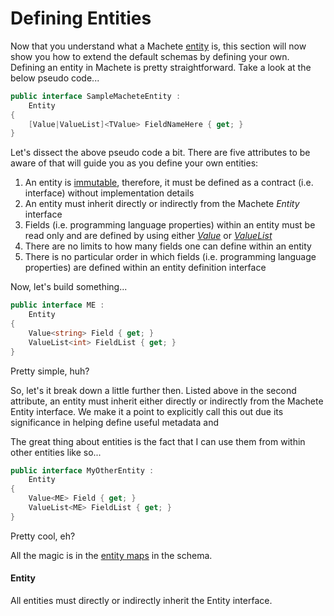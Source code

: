 # Defining Entities

Now that you understand what a Machete [entity](/core-concepts/schema.md) is, this section will now show you how to extend the default schemas by defining your own. Defining an entity in Machete is pretty straightforward. Take a look at the below pseudo code...

```csharp
public interface SampleMacheteEntity :
    Entity
{
    [Value|ValueList]<TValue> FieldNameHere { get; }
}
```

Let's dissect the above pseudo code a bit. There are five attributes to be aware of that will guide you as you define your own entities:

1. An entity is [immutable](/core-concepts/immutability.md), therefore, it must be defined as a contract \(i.e. interface\) without implementation details 
2. An entity must inherit directly or indirectly from the Machete _Entity_ interface
3. Fields \(i.e. programming language properties\) within an entity must be read only and are defined by using either [_Value_](/extending-machete/defining-fields.md) or [_ValueList_](/extending-machete/defining-fields.md)
4. There are no limits to how many fields one can define within an entity
5. There is no particular order in which fields \(i.e. programming language properties\) are defined within an entity definition interface

Now, let's build something...

```csharp
public interface ME :
    Entity
{
    Value<string> Field { get; }
    ValueList<int> FieldList { get; }
}
```

Pretty simple, huh?

So, let's it break down a little further then. Listed above in the second attribute, an entity must inherit either directly or indirectly from the Machete Entity interface. We make it a point to explicitly call this out due its significance in helping define useful metadata and

The great thing about entities is the fact that I can use them from within other entities like so...

```csharp
public interface MyOtherEntity :
    Entity
{
    Value<ME> Field { get; }
    ValueList<ME> FieldList { get; }
}
```

Pretty cool, eh?

All the magic is in the [entity maps](/extending-machete/defining-entity-maps.md) in the schema.

#### Entity

All entities must directly or indirectly inherit the Entity interface.

